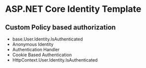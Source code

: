 # ASP.NET Core Identity Template
## Custom Policy based authorization

- base.User.Identity.IsAuthenticated
- Anonymous Identity
- Authentication Handler
- Cookie Based Authentication
- HttpContext.User.Identity.IsAuthenticated
